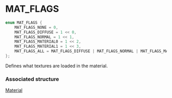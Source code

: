 # MAT_FLAGS

```c++
enum MAT_FLAGS {
    MAT_FLAGS_NONE = 0,
    MAT_FLAGS_DIFFUSE = 1 << 0,
    MAT_FLAGS_NORMAL = 1 << 1,
    MAT_FLAGS_MATERIAL0 = 1 << 2,
    MAT_FLAGS_MATERIAL1 = 1 << 3,
    MAT_FLAGS_ALL = MAT_FLAGS_DIFFUSE | MAT_FLAGS_NORMAL | MAT_FLAGS_MATERIAL0 | MAT_FLAGS_MATERIAL1,
};
```

Defines what textures are loaded in the material.


### Associated structure
[Material](../Structures/Material.md)
